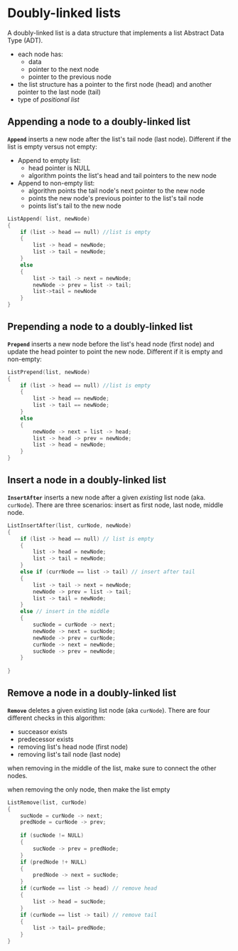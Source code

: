 # Doubly-linked lists

A doubly-linked list is a data structure that implements a list Abstract Data Type \(ADT\). 

* each node has:
  * data
  * pointer to the next node
  * pointer to the previous node
* the list structure has a pointer to the first node \(head\) and another pointer to the last node \(tail\)
* type of _positional list_

## Appending a node to a doubly-linked list

**`Append`** inserts a new node after the list's tail node \(last node\). Different if the list is empty versus not empty:

* Append to empty list:
  * head pointer is NULL
  * algorithm points the list's head and tail pointers to the new node
* Append to non-empty list: 
  * algorithm points the tail node's next pointer to the new node
  * points the new node's previous pointer to the list's tail node
  * points list's tail to the new node

```cpp
ListAppend( list, newNode) 
{
    if (list -> head == null) //list is empty
    {
        list -> head = newNode;
        list -> tail = newNode;
    }
    else
    {
        list -> tail -> next = newNode;
        newNode -> prev = list -> tail;
        list->tail = newNode
    }
}
```

## Prepending a node to a doubly-linked list

**`Prepend`** inserts a new node before the list's head node \(first node\) and update the head pointer to point the new node. Different if it is empty and non-empty:

```cpp
ListPrepend(list, newNode)
{
    if (list -> head == null) //list is empty
    {
        list -> head == newNode;
        list -> tail == newNode;
    }
    else
    {
        newNode -> next = list -> head;
        list -> head -> prev = newNode;
        list -> head = newNode;
    }
}
```

## Insert a node in a doubly-linked list

**`InsertAfter`** inserts a new node after a given _existing_ list node \(aka. `curNode`\). There are three scenarios: insert as first node, last node, middle node.

```cpp
ListInsertAfter(list, curNode, newNode) 
{
    if (list -> head == null) // list is empty
    {
        list -> head = newNode;
        list -> tail = newNode;
    }
    else if (currNode == list -> tail) // insert after tail
    {
        list -> tail -> next = newNode;
        newNode -> prev = list -> tail;
        list -> tail = newNode;
    }
    else // insert in the middle
    {
        sucNode = curNode -> next;
        newNode -> next = sucNode;
        newNode -> prev = curNode;
        curNode -> next = newNode;
        sucNode -> prev = newNode;
    }
    
}
```

##  Remove a node in a doubly-linked list

**`Remove`** deletes a given existing list node \(aka `curNode`\). There are four different checks in this algorithm: 

* succeasor exists
* predecessor exists
* removing list's head node \(first node\) 
* removing list's tail node \(last node\) 

when removing in the middle of the list, make sure to connect the other nodes.

when removing the only node, then make the list empty 

```cpp
ListRemove(list, curNode)
{
    sucNode = curNode -> next;
    predNode = curNode -> prev;
    
    if (sucNode != NULL)
    {
        sucNode -> prev = predNode;
    }
    if (predNode !+ NULL)
    {
        predNode -> next = sucNode;
    }
    if (curNode == list -> head) // remove head
    {
        list -> head = sucNode;
    }
    if (curNode == list -> tail) // remove tail
    {
        list -> tail= predNode;
    }
}
```



